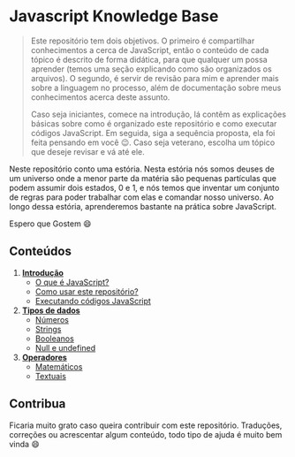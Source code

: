 # Javascript Knowledge Base
 
> Este repositório tem dois objetivos. O primeiro é compartilhar conhecimentos a cerca de JavaScript, então o conteúdo de cada tópico é descrito de forma didática, para que qualquer um possa aprender (temos uma seção explicando como são organizados os arquivos). O segundo, é servir de revisão para mim e aprender mais sobre a linguagem no processo, além de documentação sobre meus conhecimentos acerca deste assunto. 
> 
>  Caso seja iniciantes, comece na introdução, lá contêm as explicações básicas sobre como é organizado este repositório e como executar códigos JavaScript. Em seguida, siga a sequência proposta, ela foi feita pensando em você :wink:. Caso seja veterano, escolha um tópico que deseje revisar e vá até ele.
 
Neste repositório conto uma estória. Nesta estória nós somos deuses de um universo onde a menor parte da matéria são pequenas partículas que podem assumir dois estados, 0 e 1, e nós temos que inventar um conjunto de regras para poder trabalhar com elas e comandar nosso universo. Ao longo dessa estória, aprenderemos bastante na prática sobre JavaScript.
 
Espero que Gostem :smile:
 
## Conteúdos
 
1. **[Introdução](introduction/README.md)**
   - [O que é JavaScript?](introduction/README.md#O-que-é-JavaScript)
   - [Como usar este repositório?](introduction/README.md#Como-usar-este-repositório)
   - [Executando códigos JavaScript](introduction/README.md#Como-executar-um-código-JavaScript)
2. **[Tipos de dados](types/README.md)**
   - [Números](types/README.md#Números)
   - [Strings](types/README.md#Strings)
   - [Booleanos](types/README.md#Booleanos)
   - [Null e undefined](types/README.md#Null-e-undefined)
3. **[Operadores](operators/README.md)**
   - [Matemáticos](operators/README.md#Matematicos)
   - [Textuais](operators/README.md#Textuais)
 
## Contribua
 
Ficaria muito grato caso queira contribuir com este repositório. Traduções, correções ou acrescentar algum conteúdo, todo tipo de ajuda é muito bem vinda :smile:
